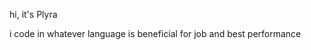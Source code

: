 hi, it's Plyra

i code in whatever language is beneficial for job and best performance
<!---
Plyraa/Plyraa is a ✨ special ✨ repository because its `README.md` (this file) appears on your GitHub profile.
You can click the Preview link to take a look at your changes.
--->
</details>


[twitter]: https://twitter.com/plyraa
